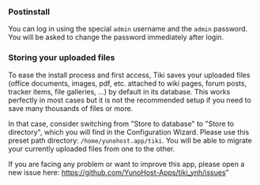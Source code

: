 ### Postinstall

You can log in using the special `admin` username and the `admin` password. You will be asked to change the password immediately after login.

### Storing your uploaded files

To ease the install process and first access, Tiki saves your uploaded files (office documents, images, pdf, etc. attached to wiki pages, forum posts, tracker items, file galleries, ...) by default in its database. This works perfectly in most cases but it is not the recommended setup if you need to save many thousands of files or more.

In that case, consider switching from "Store to database" to "Store to directory", which you will find in the Configuration Wizard. Please use this preset path directory: `/home/yunohost.app/tiki`. You will be able to migrate your currently uploaded files from one to the other.


If you are facing any problem or want to improve this app, please open a new issue here: https://github.com/YunoHost-Apps/tiki_ynh/issues"
